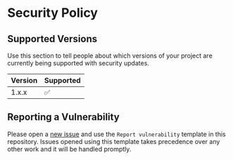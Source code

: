 # Security Policy

## Supported Versions

Use this section to tell people about which versions of your project are
currently being supported with security updates.

| Version | Supported          |
| ------- | ------------------ |
| 1.x.x   | :white_check_mark: |

## Reporting a Vulnerability

Please open a [new issue](https://github.com/goern/cnbi-bot/issues/new) and use the `Report vulnerability` template in this repository. Issues opened using this template takes precedence over any other work and it will be handled promptly.
